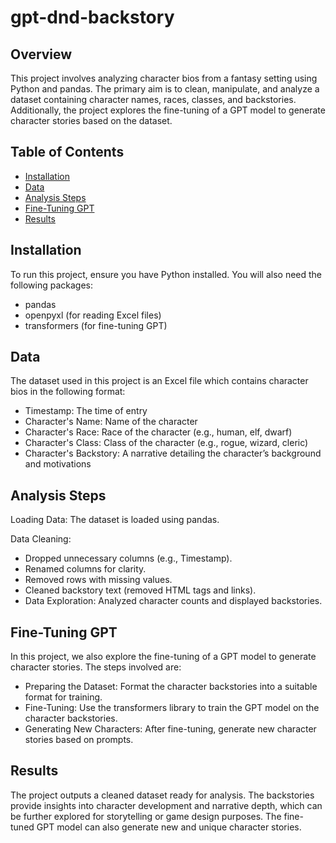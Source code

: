 # gpt-dnd-backstory


## Overview

This project involves analyzing character bios from a fantasy setting using Python and pandas. The primary aim is to clean, manipulate, and analyze a dataset containing character names, races, classes, and backstories. Additionally, the project explores the fine-tuning of a GPT model to generate character stories based on the dataset.

## Table of Contents

- [Installation](#installation)
- [Data](#data)
- [Analysis Steps](#analysis-steps)
- [Fine-Tuning GPT](#fine-tuning-gpt)
- [Results](#results)

## Installation

To run this project, ensure you have Python installed. You will also need the following packages:

- pandas
- openpyxl (for reading Excel files)
- transformers (for fine-tuning GPT)

## Data
The dataset used in this project is an Excel file which contains character bios in the following format:

- Timestamp: The time of entry
- Character's Name: Name of the character
- Character's Race: Race of the character (e.g., human, elf, dwarf)
- Character's Class: Class of the character (e.g., rogue, wizard, cleric)
- Character's Backstory: A narrative detailing the character’s background and motivations


## Analysis Steps
Loading Data: The dataset is loaded using pandas.

Data Cleaning:
- Dropped unnecessary columns (e.g., Timestamp).
- Renamed columns for clarity.
- Removed rows with missing values.
- Cleaned backstory text (removed HTML tags and links).
- Data Exploration: Analyzed character counts and displayed backstories.

## Fine-Tuning GPT
In this project, we also explore the fine-tuning of a GPT model to generate character stories. The steps involved are:

- Preparing the Dataset: Format the character backstories into a suitable format for training.
- Fine-Tuning: Use the transformers library to train the GPT model on the character backstories.
- Generating New Characters: After fine-tuning, generate new character stories based on prompts.

## Results
The project outputs a cleaned dataset ready for analysis. The backstories provide insights into character development and narrative depth, which can be further explored for storytelling or game design purposes. The fine-tuned GPT model can also generate new and unique character stories.
